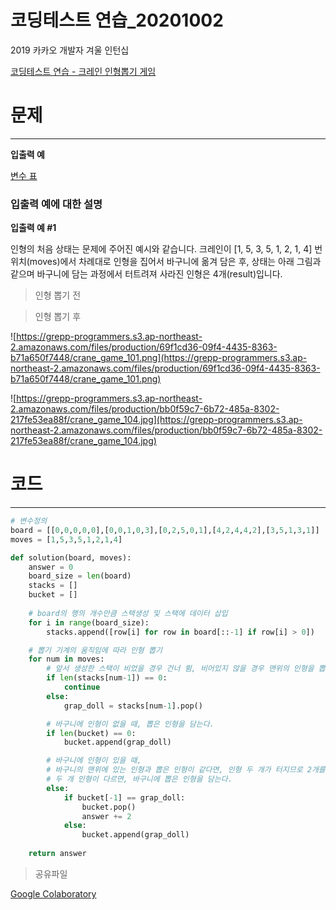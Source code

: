 # 코딩테스트 연습_20201002

2019 카카오 개발자 겨울 인턴십

[코딩테스트 연습 - 크레인 인형뽑기 게임](https://programmers.co.kr/learn/courses/30/lessons/64061?language=python3)

# 문제

---

**입출력 예**

[변수 표](https://www.notion.so/05fb222b7c95437c941dae3d870f32af)

### **입출력 예에 대한 설명**

**입출력 예 #1**

인형의 처음 상태는 문제에 주어진 예시와 같습니다. 크레인이 [1, 5, 3, 5, 1, 2, 1, 4] 번 위치(moves)에서 차례대로 인형을 집어서 바구니에 옮겨 담은 후, 상태는 아래 그림과 같으며 바구니에 담는 과정에서 터트려져 사라진 인형은 4개(result)입니다.

> 인형 뽑기 전

> 인형 뽑기 후

![https://grepp-programmers.s3.ap-northeast-2.amazonaws.com/files/production/69f1cd36-09f4-4435-8363-b71a650f7448/crane_game_101.png](https://grepp-programmers.s3.ap-northeast-2.amazonaws.com/files/production/69f1cd36-09f4-4435-8363-b71a650f7448/crane_game_101.png)

![https://grepp-programmers.s3.ap-northeast-2.amazonaws.com/files/production/bb0f59c7-6b72-485a-8302-217fe53ea88f/crane_game_104.jpg](https://grepp-programmers.s3.ap-northeast-2.amazonaws.com/files/production/bb0f59c7-6b72-485a-8302-217fe53ea88f/crane_game_104.jpg)

# 코드

---

```python
# 변수정의
board = [[0,0,0,0,0],[0,0,1,0,3],[0,2,5,0,1],[4,2,4,4,2],[3,5,1,3,1]]
moves = [1,5,3,5,1,2,1,4]

def solution(board, moves):
    answer = 0
    board_size = len(board)
    stacks = []
    bucket = []
    
    # board의 행의 개수만큼 스택생성 및 스택에 데이터 삽입
    for i in range(board_size):
        stacks.append([row[i] for row in board[::-1] if row[i] > 0]) 

    # 뽑기 기계의 움직임에 따라 인형 뽑기
    for num in moves:
        # 앞서 생성한 스택이 비었을 경우 건너 뜀, 비어있지 않을 경우 맨위의 인형을 뽑음
        if len(stacks[num-1]) == 0:
            continue
        else:
            grap_doll = stacks[num-1].pop()

        # 바구니에 인형이 없을 때, 뽑은 인형을 담는다. 
        if len(bucket) == 0:
            bucket.append(grap_doll)

        # 바구니에 인형이 있을 때,
        # 바구니의 맨위에 있는 인형과 뽑은 인형이 같다면, 인형 두 개가 터지므로 2개를 카운트한다 
        # 두 개 인형이 다르면, 바구니에 뽑은 인형을 담는다.
        else:
            if bucket[-1] == grap_doll:
                bucket.pop()
                answer += 2
            else:
                bucket.append(grap_doll)
                
    return answer
```

> 공유파일

[Google Colaboratory](https://colab.research.google.com/drive/1pUEQldcd7_RvJOgix76M27YfIR5DQL2L?usp=sharing)